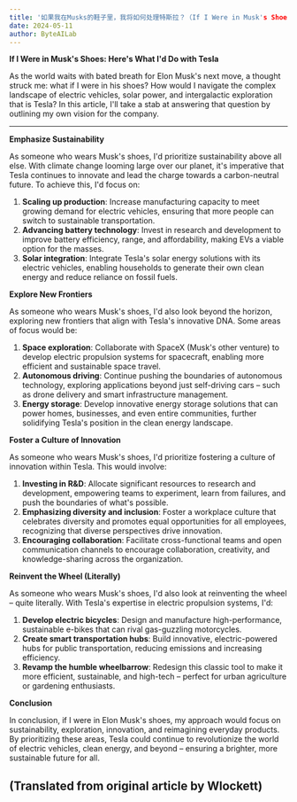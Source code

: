 ```yaml
---
title: '如果我在Musks的鞋子里，我将如何处理特斯拉？（If I Were in Musk's Shoes, Here's What I'd Do with Tesla）'
date: 2024-05-11
author: ByteAILab
---
```


**If I Were in Musk's Shoes: Here's What I'd Do with Tesla**

As the world waits with bated breath for Elon Musk's next move, a thought struck me: what if I were in his shoes? How would I navigate the complex landscape of electric vehicles, solar power, and intergalactic exploration that is Tesla? In this article, I'll take a stab at answering that question by outlining my own vision for the company.


---

**Emphasize Sustainability**

As someone who wears Musk's shoes, I'd prioritize sustainability above all else. With climate change looming large over our planet, it's imperative that Tesla continues to innovate and lead the charge towards a carbon-neutral future. To achieve this, I'd focus on:

1. **Scaling up production**: Increase manufacturing capacity to meet growing demand for electric vehicles, ensuring that more people can switch to sustainable transportation.
2. **Advancing battery technology**: Invest in research and development to improve battery efficiency, range, and affordability, making EVs a viable option for the masses.
3. **Solar integration**: Integrate Tesla's solar energy solutions with its electric vehicles, enabling households to generate their own clean energy and reduce reliance on fossil fuels.

**Explore New Frontiers**

As someone who wears Musk's shoes, I'd also look beyond the horizon, exploring new frontiers that align with Tesla's innovative DNA. Some areas of focus would be:

1. **Space exploration**: Collaborate with SpaceX (Musk's other venture) to develop electric propulsion systems for spacecraft, enabling more efficient and sustainable space travel.
2. **Autonomous driving**: Continue pushing the boundaries of autonomous technology, exploring applications beyond just self-driving cars – such as drone delivery and smart infrastructure management.
3. **Energy storage**: Develop innovative energy storage solutions that can power homes, businesses, and even entire communities, further solidifying Tesla's position in the clean energy landscape.

**Foster a Culture of Innovation**

As someone who wears Musk's shoes, I'd prioritize fostering a culture of innovation within Tesla. This would involve:

1. **Investing in R&D**: Allocate significant resources to research and development, empowering teams to experiment, learn from failures, and push the boundaries of what's possible.
2. **Emphasizing diversity and inclusion**: Foster a workplace culture that celebrates diversity and promotes equal opportunities for all employees, recognizing that diverse perspectives drive innovation.
3. **Encouraging collaboration**: Facilitate cross-functional teams and open communication channels to encourage collaboration, creativity, and knowledge-sharing across the organization.

**Reinvent the Wheel (Literally)**

As someone who wears Musk's shoes, I'd also look at reinventing the wheel – quite literally. With Tesla's expertise in electric propulsion systems, I'd:

1. **Develop electric bicycles**: Design and manufacture high-performance, sustainable e-bikes that can rival gas-guzzling motorcycles.
2. **Create smart transportation hubs**: Build innovative, electric-powered hubs for public transportation, reducing emissions and increasing efficiency.
3. **Revamp the humble wheelbarrow**: Redesign this classic tool to make it more efficient, sustainable, and high-tech – perfect for urban agriculture or gardening enthusiasts.

**Conclusion**

In conclusion, if I were in Elon Musk's shoes, my approach would focus on sustainability, exploration, innovation, and reimagining everyday products. By prioritizing these areas, Tesla could continue to revolutionize the world of electric vehicles, clean energy, and beyond – ensuring a brighter, more sustainable future for all.

(Translated from original article by Wlockett)
---

